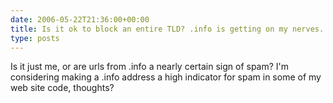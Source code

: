 ```yaml
---
date: 2006-05-22T21:36:00+00:00
title: Is it ok to block an entire TLD? .info is getting on my nerves...
type: posts
---
```

Is it just me, or are urls from .info a nearly certain sign of spam? I'm considering making a .info address a high indicator for spam in some of my web site code, thoughts?
